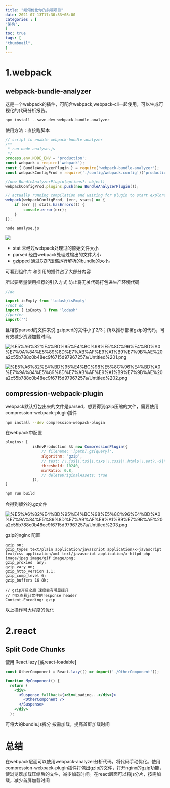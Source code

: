 ```yaml
---
title: "如何优化你的前端项目"
date: 2021-07-13T17:30:33+08:00
categories : [                              
"架构",
]
toc: true
tags: [
"thumbnail",
]
---
```


# 1.webpack

## webpack-bundle-analyzer

这是一个webpack的插件，可配合webpack,webpack-cli一起使用，可以生成可视化的代码分析报告。

```shell
npm install --save-dev webpack-bundle-analyzer
```

使用方法：直接跑脚本

```jsx
// script to enable webpack-bundle-analyzer
/**
 * run node analyse.js
 */
process.env.NODE_ENV = 'production';
const webpack = require('webpack');
const { BundleAnalyzerPlugin } = require('webpack-bundle-analyzer');
const webpackConfigProd = require('./config/webpack.config')('production');

//new BundleAnalyzerPlugin(options?: object)
webpackConfigProd.plugins.push(new BundleAnalyzerPlugin());

// actually running compilation and waiting for plugin to start explorer
webpack(webpackConfigProd, (err, stats) => {
	if (err || stats.hasErrors()) {
		console.error(err);
	}
});
```

```bash
node analyse.js
```

![](../frontEndProjectOptimization/images/Untitled.png)

- stat 未经过webpack处理过的原始文件大小
- parsed 经由webpack处理过输出的文件大小
- gzipped 通过GZIP压缩运行解析的bundle的大小。

可看到组件库 和引用的插件占了大部分内容

所以要尽量使用推荐的引入方式 防止将无关代码打包进生产环境代码

```jsx
//do

import isEmpty from 'lodash/isEmpty'
//not do
import { isEmpty } from 'lodash'
//perfer
import('')
```

且相较parsed的文件来说 gzipped的文件小了2/3；所以推荐部署gzip的代码，可有效减少资源加载时间。

![%E5%A6%82%E4%BD%95%E4%BC%98%E5%8C%96%E4%BD%A0%E7%9A%84%E5%89%8D%E7%AB%AF%E9%A1%B9%E7%9B%AE%20a2c55b788c0b48ec9f6715d97967257a/Untitled%201.png](%E5%A6%82%E4%BD%95%E4%BC%98%E5%8C%96%E4%BD%A0%E7%9A%84%E5%89%8D%E7%AB%AF%E9%A1%B9%E7%9B%AE%20a2c55b788c0b48ec9f6715d97967257a/Untitled%201.png)

![%E5%A6%82%E4%BD%95%E4%BC%98%E5%8C%96%E4%BD%A0%E7%9A%84%E5%89%8D%E7%AB%AF%E9%A1%B9%E7%9B%AE%20a2c55b788c0b48ec9f6715d97967257a/Untitled%202.png](%E5%A6%82%E4%BD%95%E4%BC%98%E5%8C%96%E4%BD%A0%E7%9A%84%E5%89%8D%E7%AB%AF%E9%A1%B9%E7%9B%AE%20a2c55b788c0b48ec9f6715d97967257a/Untitled%202.png)

## compression-webpack-plugin

webpack默认打包出来的文件是parsed，想要得到gzip压缩的文件，需要使用compression-webpack-plugin插件

```bash
npm install --dev compression-webpack-plugin
```

在webpack中配置

```jsx
plugins: [
			isEnvProduction && new CompressionPlugin({
				// filename: '[path].gz[query]',
				algorithm: 'gzip',
				// test: /\.js$|\.ts$|\.tsx$|\.css$|\.html$|\.eot?.+$|\.ttf?.+$|\.woff?.+$|\.svg?.+$/,
				threshold: 10240,
				minRatio: 0.8,
				// deleteOriginalAssets: true
			}),
]
```

```jsx
npm run build
```

会得到额外的.gz文件

![%E5%A6%82%E4%BD%95%E4%BC%98%E5%8C%96%E4%BD%A0%E7%9A%84%E5%89%8D%E7%AB%AF%E9%A1%B9%E7%9B%AE%20a2c55b788c0b48ec9f6715d97967257a/Untitled%203.png](%E5%A6%82%E4%BD%95%E4%BC%98%E5%8C%96%E4%BD%A0%E7%9A%84%E5%89%8D%E7%AB%AF%E9%A1%B9%E7%9B%AE%20a2c55b788c0b48ec9f6715d97967257a/Untitled%203.png)

gzip的nginx 配置

```tsx
gzip on;
gzip_types text/plain application/javascript application/x-javascript text/css application/xml text/javascript application/x-httpd-php image/jpeg image/gif image/png;
gzip_proxied  any;
gzip_vary on;
gzip_http_version 1.1;
gzip_comp_level 6;
gzip_buffers 16 8k;

// gzip开启之后 速度会有明显提升
// 可以查看js文件的response header
Content-Encoding: gzip
```

以上操作可大程度的优化

# 2.react

## Split Code Chunks

使用 React.lazy [或react-loadable]

```jsx
const OtherComponent = React.lazy(() => import('./OtherComponent'));

function MyComponent() {
  return (
    <div>
      <Suspense fallback={<div>Loading...</div>}>
        <OtherComponent />
      </Suspense>
    </div>
  );
```

可将大的bundle.js拆分 按需加载，提高首屏加载时间

# 总结

在webpack层面可以使用webpack-analyzer分析代码，将代码手动优化。使用compression-webpack-plugin插件打包出gzip的文件，打开nginx的gzip功能，使浏览器加载压缩后的文件，减少加载时间。在react层面可以将js分片，按需加载，减少首屏加载时间
